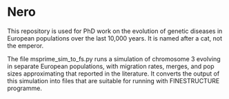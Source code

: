 # Nero

This repository is used for PhD work on the evolution of genetic diseases in European populations over the last 10,000 years. It is named after a cat, not the emperor.

The file msprime_sim_to_fs.py runs a simulation of chromosome 3 evolving in separate European populations, with migration rates, merges, and pop sizes approximating that reported in the literature. It converts the output of this simulation into files that are suitable for running with FINESTRUCTURE programme. 
